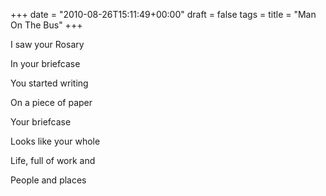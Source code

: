 +++
date = "2010-08-26T15:11:49+00:00"
draft = false
tags = 
title = "Man On The Bus"
+++
<p>I saw your Rosary</p>&#13;
<p>In your briefcase</p>&#13;
<p>You started writing</p>&#13;
<p>On a piece of paper</p>&#13;
<p>Your briefcase</p>&#13;
<p>Looks like your whole</p>&#13;
<p>Life, full of work and</p>&#13;
<p>People and places</p> 